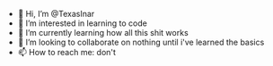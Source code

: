 - 👋 Hi, I’m @TexasInar
- 👀 I’m interested in learning to code
- 🌱 I’m currently learning how all this shit works
- 💞️ I’m looking to collaborate on nothing until i've learned the basics
- 📫 How to reach me: don't

<!---
TexasInar/TexasInar is a ✨ special ✨ repository because its `README.md` (this file) appears on your GitHub profile.
You can click the Preview link to take a look at your changes.
--->

